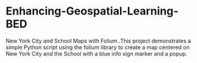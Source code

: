 # Enhancing-Geospatial-Learning-BED
New York City and School Maps with Folium..This project demonstrates a simple Python script using the folium library to create a map centered on New York City and the School with a blue info sign marker and a popup.
